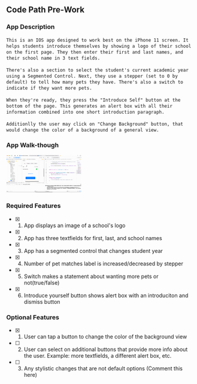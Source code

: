 ## Code Path Pre-Work
    

### App Description


    This is an IOS app designed to work best on the iPhone 11 screen. It helps students introduce themselves by showing a logo of their school on the first page. They then enter their first and last names, and their school name in 3 text fields.

    There's also a section to select the student's current academic year using a Segmented Control. Next, they use a stepper (set to 0 by default) to tell how many pets they have. There's also a switch to indicate if they want more pets.

    When they're ready, they press the "Introduce Self" button at the bottom of the page. This generates an alert box with all their information combined into one short introduction paragraph.
    
    Additionlly the user may click on "Change Background" button, that would change the color of a background of a general view.
    
### App Walk-though

<img src="Prework Recording 1.gif" width=200><br>

### Required Features

- [x] 1. App displays an image of a school's logo
- [x] 2. App has three textfields for first, last, and school names
- [x] 3. App has a segmented control that changes student year
- [x] 4. Number of pet matches label is increased/decreased by stepper
- [x] 5. Switch makes a statement about wanting more pets or not(true/false) 
- [x] 6. Introduce yourself button shows alert box with an introduciton and dismiss button

### Optional Features

- [x] 1. User can tap a button to change the color of the background view
- [ ] 2. User can select on additional buttons that provide more info about the user. Example: more textfields, a different alert box, etc.
- [ ] 3. Any stylistic changes that are not default options (Comment this here)
